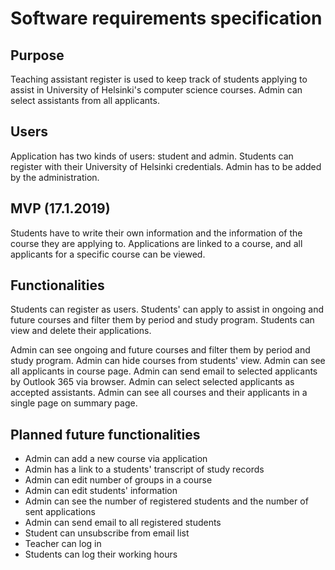 # Software requirements specification

## Purpose 

Teaching assistant register is used to keep track of students applying to assist in University of Helsinki's computer science courses. Admin can select assistants from all applicants.

## Users

Application has two kinds of users: student and admin. Students can register with their University of Helsinki credentials. Admin has to be added by the administration.

## MVP (17.1.2019)

Students have to write their own information and the information of the course they are applying to. Applications are linked to
a course, and all applicants for a specific course can be viewed.

## Functionalities

Students can register as users. Students' can apply to assist in ongoing and future courses and filter them by period and study program. Students can view and delete their applications.

Admin can see ongoing and future courses and filter them by period and study program. Admin can hide courses from students' view. Admin can see all applicants in course page. Admin can send email to selected applicants by Outlook 365 via browser. Admin can select selected applicants as accepted assistants. Admin can see all courses and their applicants in a single page on summary page.

## Planned future functionalities

* Admin can add a new course via application
* Admin has a link to a students' transcript of study records
* Admin can edit number of groups in a course
* Admin can edit students' information
* Admin can see the number of registered students and the number of sent applications
* Admin can send email to all registered students
* Student can unsubscribe from email list
* Teacher can log in
* Students can log their working hours
